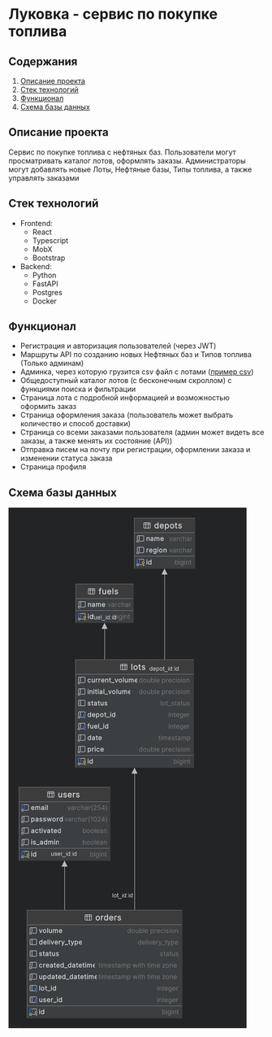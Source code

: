 # Луковка - сервис по покупке топлива

## Содержания
1. [Описание проекта](#описание-проекта)
2. [Стек технологий](#стек-технологий)
3. [Функционал](#функционал)
4. [Схема базы данных](#схема-базы-данных)


## Описание проекта
Сервис по покупке топлива c нефтяных баз. Пользователи могут просматривать
каталог лотов, оформлять заказы. Администраторы могут добавлять новые Лоты,
Нефтяные базы, Типы топлива, а также управлять заказами

## Стек технологий
- Frontend:
  - React
  - Typescript
  - MobX
  - Bootstrap
- Backend:
  - Python
  - FastAPI
  - Postgres
  - Docker

## Функционал
- Регистрация и авторизация пользователей (через JWT)
- Маршруты API по созданию новых Нефтяных баз и Типов топлива (Только админам)
- Админка, через которую грузится csv файл c лотами ([пример csv](for_readme/lots_example.csv))
- Общедоступный каталог лотов (с бесконечным скроллом) с функциями поиска и фильтрации
- Страница лота с подробной информацией и возможностью оформить заказ
- Страница оформления заказа (пользователь может выбрать количество и способ доставки)
- Страница со всеми заказами пользователя (админ может видеть все заказы, а также менять их состояние (API))
- Отправка писем на почту при регистрации, оформлении заказа и изменении статуса заказа
- Страница профиля

## Схема базы данных
![Схема базы данных](for_readme/db_scheme.png)
